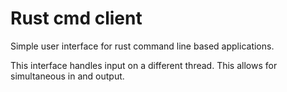 # Rust cmd client
Simple user interface for rust command line based applications.

This interface  handles input on a different thread. 
This allows for simultaneous in and output.